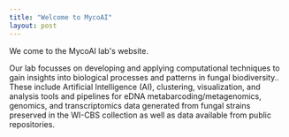```yaml
---
title: "Welcome to MycoAI"
layout: post
---
```


We come to the MycoAI lab's website. 

Our lab focusses on developing and applying computational techniques to gain insights into biological processes and patterns in fungal biodiversity.. These include Artificial Intelligence (AI), clustering, visualization, and analysis tools and pipelines for eDNA metabarcoding/metagenomics, genomics, and transcriptomics data generated from fungal strains preserved in the WI-CBS collection as well as data available from public repositories.
